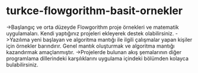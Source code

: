 # turkce-flowgorithm-basit-ornekler
->Başlangıç ve orta düzeyde Flowgorithm proje örnekleri ve matematik uygulamaları. Kendi yaptığınız projeleri ekleyerek destek olabilirsiniz.
->Yazılıma yeni başlayan ve algoritma mantığı ile ilgili çalışmalar yapan kişiler için örnekler barındırır. Genel mantık oluşturmak ve algoritma mantığı kazandırmak amaçlanmıştır.
->Projelerde bulunan akış şemalarının diğer programlama dillerindeki karşılıklarını uygulama içindeki bölümden kolayca bulabilirsiniz.

